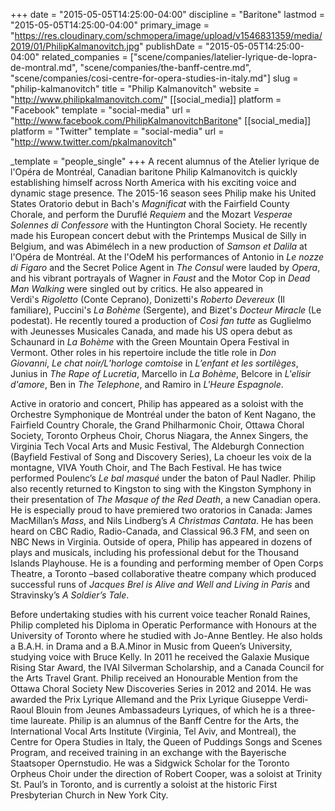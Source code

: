 +++
date = "2015-05-05T14:25:00-04:00"
discipline = "Baritone"
lastmod = "2015-05-05T14:25:00-04:00"
primary_image = "https://res.cloudinary.com/schmopera/image/upload/v1546831359/media/2019/01/PhilipKalmanovitch.jpg"
publishDate = "2015-05-05T14:25:00-04:00"
related_companies = ["scene/companies/latelier-lyrique-de-lopra-de-montral.md", "scene/companies/the-banff-centre.md", "scene/companies/cosi-centre-for-opera-studies-in-italy.md"]
slug = "philip-kalmanovitch"
title = "Philip Kalmanovitch"
website = "http://www.philipkalmanovitch.com/"
[[social_media]]
platform = "Facebook"
template = "social-media"
url = "http://www.facebook.com/PhilipKalmanovitchBaritone"
[[social_media]]
platform = "Twitter"
template = "social-media"
url = "http://www.twitter.com/pkalmanovitch"

_template = "people_single"
+++
A recent alumnus of the Atelier lyrique de l'Opéra de Montréal, Canadian baritone Philip Kalmanovitch is quickly establishing himself across North America with his exciting voice and dynamic stage presence. The 2015-16 season sees Philip make his United States Oratorio debut in Bach's _Magnificat_ with the Fairfield County Chorale, and perform the Duruflé _Requiem_ and the Mozart _Vesperae Solennes di Confessore_ with the Huntington Choral Society. He recently made his European concert debut with the Printemps Musical de Silly in Belgium, and was Abimélech in a new production of _Samson et Dalila_ at l'Opéra de Montréal. At the l'OdeM his performances of Antonio in _Le nozze di Figaro_ and the Secret Police Agent in _The Consul_ were lauded by _Opera_, and his vibrant portrayals of Wagner in _Faust_ and the Motor Cop in _Dead Man Walking_ were singled out by critics. He also appeared in Verdi's _Rigoletto_ (Conte Ceprano), Donizetti's _Roberto Devereux_ (Il familiare), Puccini's _La Bohème_ (Sergente), and Bizet's _Docteur Miracle_ (Le podestat). He recently toured a production of _Così fan tutte_ as Guglielmo with Jeunesses Musicales Canada, and made his US opera debut as Schaunard in _La Bohème_ with the Green Mountain Opera Festival in Vermont. Other roles in his repertoire include the title role in _Don Giovanni_, _Le chat noir/L’horloge comtoise_ in _L’enfant et les sortilèges_, Junius in _The Rape of Lucretia_, Marcello in _La Bohème_, Belcore in _L'elisir d'amore_, Ben in _The Telephone_, and Ramiro in _L'Heure Espagnole_.

Active in oratorio and concert, Philip has appeared as a soloist with the Orchestre Symphonique de Montréal under the baton of Kent Nagano, the Fairfield Country Chorale, the Grand Philharmonic Choir, Ottawa Choral Society, Toronto Orpheus Choir, Chorus Niagara, the Annex Singers, the Virginia Tech Vocal Arts and Music Festival, The Aldeburgh Connection (Bayfield Festival of Song and Discovery Series), La choeur les voix de la montagne, VIVA Youth Choir, and The Bach Festival. He has twice performed Poulenc’s _Le bal masqué_ under the baton of Paul Nadler. Philip also recently returned to Kingston to sing with the Kingston Symphony in their presentation of _The Masque of the Red Death_, a new Canadian opera. He is especially proud to have premiered two oratorios in Canada: James MacMillan’s _Mass_, and Nils Lindberg’s _A Christmas Cantata_. He has been heard on CBC Radio, Radio-Canada, and Classical 96.3 FM, and seen on NBC News in Virginia. Outside of opera, Philip has appeared in dozens of plays and musicals, including his professional debut for the Thousand Islands Playhouse. He is a founding and performing member of Open Corps Theatre, a Toronto –based collaborative theatre company which produced successful runs of _Jacques Brel is Alive and Well and Living in Paris_ and Stravinsky’s _A Soldier’s Tale_.

Before undertaking studies with his current voice teacher Ronald Raines, Philip completed his Diploma in Operatic Performance with Honours at the University of Toronto where he studied with Jo-Anne Bentley. He also holds a B.A.H. in Drama and a B.A.Minor in Music from Queen’s University, studying voice with Bruce Kelly. In 2011 he received the Galaxie Musique Rising Star Award, the IVAI Silverman Scholarship, and a Canada Council for the Arts Travel Grant. Philip received an Honourable Mention from the Ottawa Choral Society New Discoveries Series in 2012 and 2014. He was awarded the Prix Lyrique Allemand and the Prix Lyrique Giuseppe Verdi-Raoul Blouin from Jeunes Ambassadeurs Lyriques, of which he is a three-time laureate. Philip is an alumnus of the Banff Centre for the Arts, the International Vocal Arts Institute (Virginia, Tel Aviv, and Montreal), the Centre for Opera Studies in Italy, the Queen of Puddings Songs and Scenes Program, and received training in an exchange with the Bayerische Staatsoper Opernstudio. He was a Sidgwick Scholar for the Toronto Orpheus Choir under the direction of Robert Cooper, was a soloist at Trinity St. Paul’s in Toronto, and is currently a soloist at the historic First Presbyterian Church in New York City. 